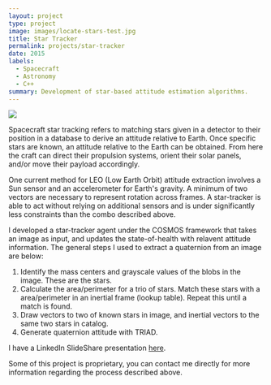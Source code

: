 ```yaml
---
layout: project
type: project
image: images/locate-stars-test.jpg
title: Star Tracker
permalink: projects/star-tracker
date: 2015
labels:
  - Spacecraft
  - Astronomy
  - C++
summary: Development of star-based attitude estimation algorithms. 
---
```


<img class="ui image" src="{{ site.baseurl }}/images/location-and-brightness-test.png">

Spacecraft star tracking refers to matching stars given in a detector to their position in a database to derive an attitude relative to Earth. Once specific stars are known, an attitude relative to the Earth can be obtained. From here the craft can direct their propulsion systems, orient their solar panels, and/or move their payload accordingly. 

One current method for LEO (Low Earth Orbit) attitude extraction involves a Sun sensor and an accelerometer for Earth's gravity. A minimum of two vectors are necessary to represent rotation across frames. A star-tracker is able to act without relying on additional sensors and is under significantly less constraints than the combo described above. 

I developed a star-tracker agent under the COSMOS framework that takes an image as input, and updates the state-of-health with relavent attitude information. The general steps I used to extract a quaternion from an image are below:

1. Identify the mass centers and grayscale values of the blobs in the image. These are the stars. 
2. Calculate the area/perimeter for a trio of stars. Match these stars with a area/perimeter in an inertial frame (lookup table). Repeat this until a match is found.
3. Draw vectors to two of known stars in image, and inertial vectors to the same two stars in catalog.
4. Generate quaternion attitude with TRIAD.

I have a LinkedIn SlideShare presentation [here](http://www.slideshare.net/GlennGalvizo/hsfl-star-tracker-presentation).

Some of this project is proprietary, you can contact me directly for more information regarding the process described above.
